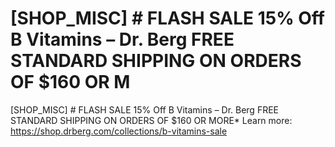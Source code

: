 # [SHOP_MISC] # FLASH SALE 15% Off B Vitamins – Dr. Berg FREE STANDARD SHIPPING ON ORDERS OF $160 OR M

[SHOP_MISC] # FLASH SALE 15% Off B Vitamins – Dr. Berg FREE STANDARD SHIPPING ON ORDERS OF $160 OR MORE\*
Learn more: https://shop.drberg.com/collections/b-vitamins-sale

